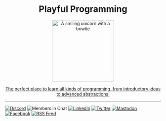 <div align="center">
<h1>Playful Programming</h1>

<a href="https://playfulprogramming.com">
  <img
    src="https://avatars.githubusercontent.com/playfulprogramming" alt="A smiling unicorn with a bowtie" width="200"
  />
</a>

<a href="https://playfulprogramming.com/about">The perfect place to learn all kinds of programming, from introductory ideas to advanced abstractions.</a>

</div>

<hr />

[![Discord](https://img.shields.io/badge/Discord-5865f2.svg?style=flat&logo=discord&logoColor=white)](https://discord.com/invite/FMcvc6T)
![Members in Chat](https://img.shields.io/discord/609050358949347368)
[![LinkedIn](https://img.shields.io/badge/LinkedIn-blue.svg?style=flat&logo=linkedin)](https://www.linkedin.com/company/unicorn-utterances/)
[![Twitter](https://img.shields.io/badge/X%20\(Formally%20Twitter\)-grey.svg?style=flat&logo=x)](https://twitter.com/unicornuttrncs)
[![Mastodon](https://img.shields.io/badge/Mastodon-615ffa.svg?style=flat&logo=mastodon&logoColor=white)](https://hachyderm.io/@UnicornUtterances)
[![Facebook](https://img.shields.io/badge/Facebook-0866ff.svg?style=flat&logo=facebook&logoColor=white)](https://www.facebook.com/Unicorn-Utterances-104838014459905)
[![RSS Feed](https://img.shields.io/badge/RSS%20Feed-ff8801.svg?style=flat&logo=rss&logoColor=white)](https://playfulprogramming.com/rss.xml)
